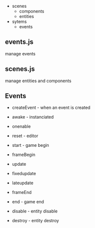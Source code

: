 * scenes
	* components
	* entities
* sytems
	* events



## events.js
manage events

## scenes.js
manage entities and components


## Events
* createEvent - when an event is created

* awake - instanciated
* onenable
* reset - editor
* start - game begin

* frameBegin
* update
* fixedupdate
* lateupdate
* frameEnd

* end - game end
* disable - entity disable
* destroy - entity destroy

